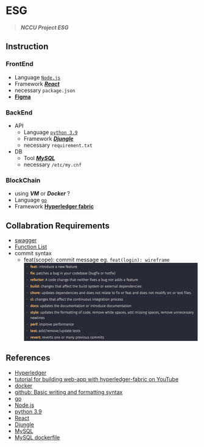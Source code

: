 # ESG

> ___NCCU Project ESG___

## Instruction


### FrontEnd
* Language  [`Node.js`](https://nodejs.org/docs/latest/api/)
* Framework [***React***](https://react.dev/reference/react)
* necessary `package.json`
* [**Figma**]()


### BackEnd
* API
  * Language  [`python 3.9`](https://docs.python.org/3.9/)
  * Framework [***Djungle***](https://docs.djangoproject.com/en/5.0/)
  * necessary `requirement.txt`
* DB
  * Tool  [***MySQL***](https://dev.mysql.com/doc/)
  * necessary `/etc/my.cnf`


### BlockChain
* using ***VM*** or ***Docker*** ?
* Language  [`go`](https://go.dev/doc/effective_go)
* Framework [__Hyperledger fabric__](https://github.com/hyperledger/fabric)


## Collabration Requirements
* [swagger](swagger)
* [Function List](Function_List.md)
* commit syntax
  * feat(scope): commit message
    eg. `feat(login): wireframe`
    ![alt text](commit_syntax.png)

## References
* [Hyperledger](https://github.com/hyperledger/fabric-samples)
* [tutorial for building web-app with hyperledger-fabric on YouTube](https://www.youtube.com/watch?v=v2WiqQs_JAs)
* [docker](https://docs.google.com/presentation/d/1BdtUhk5EEsdc0S6lieSb74vdxuhrK0_zKRcTfe825Wk/edit?usp=sharing)
* [github: Basic writing and formatting syntax](https://docs.github.com/en/get-started/writing-on-github/getting-started-with-writing-and-formatting-on-github/basic-writing-and-formatting-syntax)
* [go](https://go.dev/doc/effective_go)
* [Node.js](https://nodejs.org/docs/latest/api/)
* [python 3.9](https://docs.python.org/3.9/)
* [React](https://react.dev/reference/react)
* [Djungle](https://docs.djangoproject.com/en/5.0/)
* [MySQL](https://dev.mysql.com/doc/)
* [MySQL dockerfile](https://ithelp.ithome.com.tw/articles/10340991)
